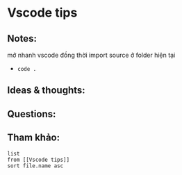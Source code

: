# Vscode tips

## Notes:
mở nhanh vscode đồng thời import source ở folder hiện tại
- `code .`

## Ideas & thoughts:

## Questions:


## Tham khảo:
```dataview
list
from [[Vscode tips]]
sort file.name asc
```